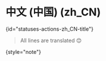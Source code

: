 # 中文 (中国) (zh_CN)
{id="statuses-actions-zh_CN-title"}



> All lines are translated 😊
>
{style="note"}


